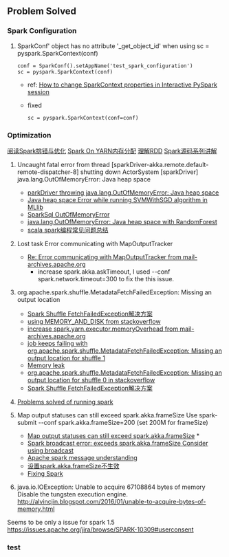 ## Problem Solved ##
### Spark Configuration ###
1. SparkConf' object has no attribute '_get_object_id' when using sc = pyspark.SparkContext(conf)

	```
	conf = SparkConf().setAppName('test_spark_configuration')
	sc = pyspark.SparkContext(conf) 
	```
	
	* ref: [How to change SparkContext properties in Interactive PySpark session](http://stackoverflow.com/questions/32362783/how-to-change-sparkcontext-properties-in-interactive-pyspark-session)
	* fixed
	
		```
		sc = pyspark.SparkContext(conf=conf) 
		```

### Optimization

[ 阅读Spark排错与优化](http://blog.csdn.net/lsshlsw/article/details/49155087)
[ Spark On YARN内存分配](http://blog.javachen.com/2015/06/09/memory-in-spark-on-yarn.html)
[ 理解RDD](http://blog.csdn.net/bluejoe2000/article/details/41415087)
[ Spark源码系列讲解](http://www.uml.org.cn/wenzhang/artsearch.asp?curpage=1)
1. Uncaught fatal error from thread [sparkDriver-akka.remote.default-remote-dispatcher-8] shutting down ActorSystem [sparkDriver] java.lang.OutOfMemoryError: Java heap space
	* [ parkDriver throwing java.lang.OutOfMemoryError: Java heap space](https://mail-archives.apache.org/mod_mbox/spark-user/201604.mbox/%3CCA+e75uvb+E93U53RxOoxpnPOik914G8g2ed0q=esuzcqyzmu2A@mail.gmail.com%3E)
	* [ Java heap space Error while running SVMWithSGD algorithm in MLlib](http://stackoverflow.com/questions/31916017/java-heap-space-error-while-running-svmwithsgd-algorithm-in-mllib)
	* [ SparkSql OutOfMemoryError](http://apache-spark-user-list.1001560.n3.nabble.com/SparkSql-OutOfMemoryError-td17468.html)
	* [java.lang.OutOfMemoryError: Java heap space with RandomForest](https://issues.apache.org/jira/browse/SPARK-5743)
	* [ scala spark编程常见问题总结](http://blog.csdn.net/sivolin/article/details/47105655)

2. Lost task Error communicating with MapOutputTracker
	* [ Re: Error communicating with MapOutputTracker from mail-archives.apache.org](https://mail-archives.apache.org/mod_mbox/spark-user/201505.mbox/%3CCAGHU-i0L9VBxM+auAi4XDECchaLurvUPaJa_MZXc+mAq_2JjAg@mail.gmail.com%3E)
		* increase spark.akka.askTimeout, I used --conf spark.network.timeout=300 to fix the this issue.

3. org.apache.spark.shuffle.MetadataFetchFailedException: Missing an output location
	* [ Spark Shuffle FetchFailedException解决方案](http://blog.csdn.net/lsshlsw/article/details/51213610)
	* [ using MEMORY_AND_DISK from stackoverflow](http://stackoverflow.com/questions/28901123/org-apache-spark-shuffle-metadatafetchfailedexception-missing-an-output-locatio)
	* [increase spark.yarn.executor.memoryOverhead from mail-archives.apache.org](https://mail-archives.apache.org/mod_mbox/spark-user/201502.mbox/%3CCAHentsTnKrdbKaFF2oRJTM26TViGacgVr9mFbovSdLM1ikWHYQ@mail.gmail.com%3E)
	* [ job keeps failing with org.apache.spark.shuffle.MetadataFetchFailedException: Missing an output location for shuffle 1](http://mail-archives.us.apache.org/mod_mbox/spark-user/201502.mbox/%3CCAHentsTnKrdbKaFF2oRJTM26TViGacgVr9mFbovSdLM1ikWHYQ@mail.gmail.com%3E)
	* [ Memory leak](https://issues.apache.org/jira/browse/SPARK-4996)
	* [ org.apache.spark.shuffle.MetadataFetchFailedException: Missing an output location for shuffle 0 in stackoverflow](http://stackoverflow.com/questions/28901123/org-apache-spark-shuffle-metadatafetchfailedexception-missing-an-output-locatio)
	* [ Spark Shuffle FetchFailedException解决方案](http://blog.csdn.net/lsshlsw/article/details/51213610)



4. [Problems solved of running spark](https://github.com/AllenFang/spark-overflow/blob/master/README.md)

5. Map output statuses can still exceed spark.akka.frameSize
Use spark-submit --conf spark.akka.frameSize=200 (set 200M for frameSize)
	* [Map output statuses can still exceed spark.akka.frameSize](https://issues.apache.org/jira/browse/SPARK-5077)
		* 
	* [ Spark broadcast error: exceeds spark.akka.frameSize Consider using broadcast](http://stackoverflow.com/questions/27218472/spark-broadcast-error-exceeds-spark-akka-framesize-consider-using-broadcast)
	* [ Apache spark message understanding](http://stackoverflow.com/questions/26904619/apache-spark-message-understanding)
	* [ 设置spark.akka.frameSize不生效](http://wenda.chinahadoop.cn/question/3120#!answer_form)
	* [ Fixing Spark](http://tech.grammarly.com/blog/posts/Petabyte-Scale-Text-Processing-with-Spark.html)


5.  java.io.IOException: Unable to acquire 67108864 bytes of memory
Disable the tungsten execution engine.
http://alvincjin.blogspot.com/2016/01/unable-to-acquire-bytes-of-memory.html

Seems to be only a issue for spark 1.5
https://issues.apache.org/jira/browse/SPARK-10309#userconsent


### test
